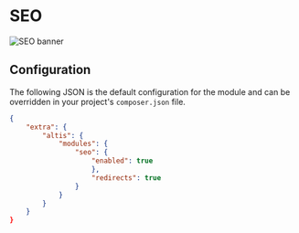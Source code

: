 # SEO

![SEO banner](./assets/banner-seo.png)

## Configuration

The following JSON is the default configuration for the module and can be overridden in your project's `composer.json` file.

```json
{
    "extra": {
        "altis": {
            "modules": {
                "seo": {
                    "enabled": true
                    },
                    "redirects": true
                }
            }
        }
    }
}
```
